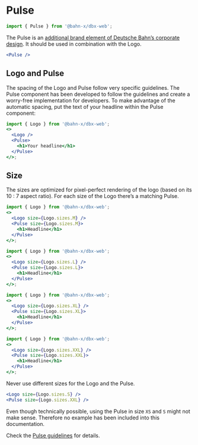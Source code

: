 # Pulse

```js
import { Pulse } from '@bahn-x/dbx-web';
```

The Pulse is an [additional brand element of Deutsche Bahn’s corporate design](https://marketingportal.extranet.deutschebahn.com/en/pulse). It should be used in combination with the Logo.

```jsx
<Pulse />
```

## Logo and Pulse

The spacing of the Logo and Pulse follow very specific guidelines. The Pulse component has been developed to follow the guidelines and create a worry-free implementation for developers. To make advantage of the automatic spacing, put the text of your headline within the Pulse component:

```jsx
import { Logo } from '@bahn-x/dbx-web';
<>
  <Logo />
  <Pulse>
    <h1>Your headline</h1>
  </Pulse>
</>;
```

## Size

The sizes are optimized for pixel-perfect rendering of the logo (based on its
10 : 7 aspect ratio). For each size of the Logo there’s a matching Pulse.

```jsx
import { Logo } from '@bahn-x/dbx-web';
<>
  <Logo size={Logo.sizes.M} />
  <Pulse size={Logo.sizes.M}>
    <h1>Headline</h1>
  </Pulse>
</>;
```

```jsx
import { Logo } from '@bahn-x/dbx-web';
<>
  <Logo size={Logo.sizes.L} />
  <Pulse size={Logo.sizes.L}>
    <h1>Headline</h1>
  </Pulse>
</>;
```

```jsx
import { Logo } from '@bahn-x/dbx-web';
<>
  <Logo size={Logo.sizes.XL} />
  <Pulse size={Logo.sizes.XL}>
    <h1>Headline</h1>
  </Pulse>
</>;
```

```jsx
import { Logo } from '@bahn-x/dbx-web';
<>
  <Logo size={Logo.sizes.XXL} />
  <Pulse size={Logo.sizes.XXL}>
    <h1>Headline</h1>
  </Pulse>
</>;
```

Never use different sizes for the Logo and the Pulse.

```jsx static
<Logo size={Logo.sizes.S} />
<Pulse size={Logo.sizes.XXL} />
```

Even though technically possible, using the Pulse in size `XS` and `S` might not make sense. Therefore no example has been included into this documentation.

Check the [Pulse guidelines][marke:pulse] for details.

[marke:pulse]: marketingportal.extranet.deutschebahn.com/en/pulse

